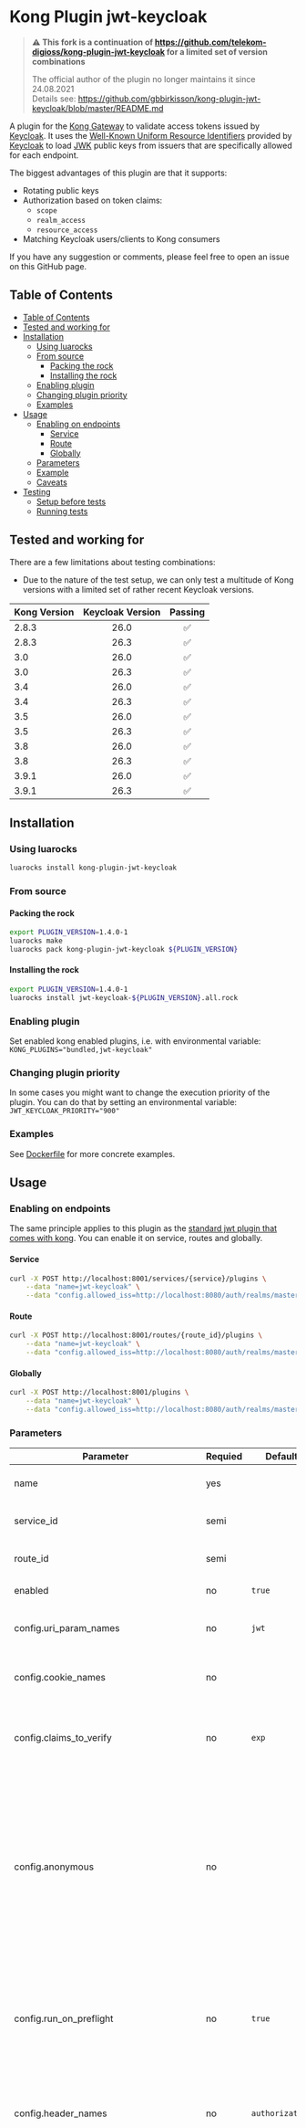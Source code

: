 <!--
SPDX-FileCopyrightText: 2025 Deutsche Telekom AG

SPDX-License-Identifier: Apache-2.0
-->

# Kong Plugin jwt-keycloak

> **⚠️ This fork is a continuation of https://github.com/telekom-digioss/kong-plugin-jwt-keycloak for a limited set of
version combinations**
>
> The official author of the plugin no longer maintains it since 24.08.2021  
> Details see: <https://github.com/gbbirkisson/kong-plugin-jwt-keycloak/blob/master/README.md>

A plugin for the [Kong Gateway](https://github.com/Kong/kong) to validate access tokens issued
by [Keycloak](https://www.keycloak.org/). It uses
the [Well-Known Uniform Resource Identifiers](https://tools.ietf.org/html/rfc5785) provided
by [Keycloak](https://www.keycloak.org/) to load [JWK](https://tools.ietf.org/html/rfc7517) public keys from issuers
that are specifically allowed for each endpoint.

The biggest advantages of this plugin are that it supports:

* Rotating public keys
* Authorization based on token claims:
    * `scope`
    * `realm_access`
    * `resource_access`
* Matching Keycloak users/clients to Kong consumers

If you have any suggestion or comments, please feel free to open an issue on this GitHub page.

## Table of Contents

- [Table of Contents](#table-of-contents)
- [Tested and working for](#tested-and-working-for)
- [Installation](#installation)
    - [Using luarocks](#using-luarocks)
    - [From source](#from-source)
        - [Packing the rock](#packing-the-rock)
        - [Installing the rock](#installing-the-rock)
    - [Enabling plugin](#enabling-plugin)
    - [Changing plugin priority](#changing-plugin-priority)
    - [Examples](#examples)
- [Usage](#usage)
    - [Enabling on endpoints](#enabling-on-endpoints)
        - [Service](#service)
        - [Route](#route)
        - [Globally](#globally)
    - [Parameters](#parameters)
    - [Example](#example)
    - [Caveats](#caveats)
- [Testing](#testing)
    - [Setup before tests](#setup-before-tests)
    - [Running tests](#running-tests)

## Tested and working for

There are a few limitations about testing combinations:

* Due to the nature of the test setup, we can only test a multitude of Kong versions with a limited set of 
  rather recent Keycloak versions.

| Kong Version | Keycloak Version | Passing |
|--------------|:----------------:|:-------:|
| 2.8.3        |       26.0       |    ✅    |
| 2.8.3        |       26.3       |    ✅    |
| 3.0          |       26.0       |    ✅    |
| 3.0          |       26.3       |    ✅    |
| 3.4          |       26.0       |    ✅    |
| 3.4          |       26.3       |    ✅    |
| 3.5          |       26.0       |    ✅    |
| 3.5          |       26.3       |    ✅    |
| 3.8          |       26.0       |    ✅    |
| 3.8          |       26.3       |    ✅    |
| 3.9.1        |       26.0       |    ✅    |
| 3.9.1        |       26.3       |    ✅    |

## Installation

### Using luarocks

```bash
luarocks install kong-plugin-jwt-keycloak
```

### From source

#### Packing the rock

```bash
export PLUGIN_VERSION=1.4.0-1
luarocks make
luarocks pack kong-plugin-jwt-keycloak ${PLUGIN_VERSION}
```

#### Installing the rock

```bash
export PLUGIN_VERSION=1.4.0-1
luarocks install jwt-keycloak-${PLUGIN_VERSION}.all.rock
```

### Enabling plugin

Set enabled kong enabled plugins, i.e. with environmental variable: `KONG_PLUGINS="bundled,jwt-keycloak"`

### Changing plugin priority

In some cases you might want to change the execution priority of the plugin. You can do that by setting an environmental
variable: `JWT_KEYCLOAK_PRIORITY="900"`

### Examples

See [Dockerfile](./Dockerfile) for more concrete examples.

## Usage

### Enabling on endpoints

The same principle applies to this plugin as
the [standard jwt plugin that comes with kong](https://docs.konghq.com/hub/kong-inc/jwt/). You can enable it on service,
routes and globally.

#### Service

```bash
curl -X POST http://localhost:8001/services/{service}/plugins \
    --data "name=jwt-keycloak" \
    --data "config.allowed_iss=http://localhost:8080/auth/realms/master"
```

#### Route

```bash
curl -X POST http://localhost:8001/routes/{route_id}/plugins \
    --data "name=jwt-keycloak" \
    --data "config.allowed_iss=http://localhost:8080/auth/realms/master"
```

#### Globally

```bash
curl -X POST http://localhost:8001/plugins \
    --data "name=jwt-keycloak" \
    --data "config.allowed_iss=http://localhost:8080/auth/realms/master"
```

### Parameters

| Parameter                              | Requied | Default           | Description                                                                                                                                                                                                                                                                                                                                                                              |
|----------------------------------------|---------|-------------------|------------------------------------------------------------------------------------------------------------------------------------------------------------------------------------------------------------------------------------------------------------------------------------------------------------------------------------------------------------------------------------------|
| name                                   | yes     |                   | The name of the plugin to use, in this case `keycloak-jwt`.                                                                                                                                                                                                                                                                                                                              |
| service_id                             | semi    |                   | The id of the Service which this plugin will target.                                                                                                                                                                                                                                                                                                                                     |
| route_id                               | semi    |                   | The id of the Route which this plugin will target.                                                                                                                                                                                                                                                                                                                                       |
| enabled                                | no      | `true`            | Whether this plugin will be applied.                                                                                                                                                                                                                                                                                                                                                     |
| config.uri_param_names                 | no      | `jwt`             | A list of querystring parameters that Kong will inspect to retrieve JWTs.                                                                                                                                                                                                                                                                                                                |
| config.cookie_names                    | no      |                   | A list of cookie names that Kong will inspect to retrieve JWTs.                                                                                                                                                                                                                                                                                                                          |
| config.claims_to_verify                | no      | `exp`             | A list of registered claims (according to [RFC 7519](https://tools.ietf.org/html/rfc7519)) that Kong can verify as well. Accepted values: `exp`, `nbf`.                                                                                                                                                                                                                                  |
| config.anonymous                       | no      |                   | An optional string (consumer uuid) value to use as an “anonymous” consumer if authentication fails. If empty (default), the request will fail with an authentication failure `4xx`. Please note that this value must refer to the Consumer `id` attribute which is internal to Kong, and not its `custom_id`.                                                                            |
| config.run_on_preflight                | no      | `true`            | A boolean value that indicates whether the plugin should run (and try to authenticate) on `OPTIONS` preflight requests, if set to false then `OPTIONS` requests will always be allowed.                                                                                                                                                                                                  |
| config.header_names                    | no      | `authorization`   | A list of HTTP header names that Kong will inspect to retrieve JWTs. `OPTIONS` requests will always be allowed.                                                                                                                                                                                                                                                                          |
| config.maximum_expiration              | no      | `0`               | An integer limiting the lifetime of the JWT to `maximum_expiration` seconds in the future. Any JWT that has a longer lifetime will rejected (HTTP 403). If this value is specified, `exp` must be specified as well in the `claims_to_verify` property. The default value of `0` represents an indefinite period. Potential clock skew should be considered when configuring this value. |
| config.algorithm                       | no      | `RS256`           | The algorithm used to verify the token’s signature. Can be `RS256`, `RS384`, `RS512`, `ES256`, `ES384`, or `ES512`.                                                                                                                                                                                                                                                                      |
| config.allowed_iss                     | yes     |                   | A list of allowed issuers for this route/service/api. Can be specified as a `string` or as a [Pattern](http://lua-users.org/wiki/PatternsTutorial).                                                                                                                                                                                                                                      |
| config.iss_key_grace_period            | no      | `10`              | An integer that sets the number of seconds until public keys for an issuer can be updated after writing new keys to the cache. This is a guard so that the Kong cache will not invalidate every time a token signed with an invalid public key is sent to the plugin.                                                                                                                    |
| config.well_known_template             | false   | *see description* | A string template that the well known endpoint for keycloak is created from. String formatting is applied on the template and `%s` is replaced by the issuer of the token. Default value is `%s/.well-known/openid-configuration`                                                                                                                                                        |
| config.scope                           | no      |                   | A list of scopes the token must have to access the api, i.e. `["email"]`. The token only has to have one of the listed scopes to be authorized.                                                                                                                                                                                                                                          |
| config.roles                           | no      |                   | A list of roles of current client the token must have to access the api, i.e. `["uma_protection"]`. The token only has to have one of the listed roles to be authorized.                                                                                                                                                                                                                 |
| config.realm_roles                     | no      |                   | A list of realm roles (`realm_access`) the token must have to access the api, i.e. `["offline_access"]`. The token only has to have one of the listed roles to be authorized.                                                                                                                                                                                                            |
| config.client_roles                    | no      |                   | A list of roles of a different client (`resource_access`) the token must have to access the api, i.e. `["account:manage-account"]`. The format for each entry should be `<CLIENT_NAME>:<ROLE_NAME>`. The token only has to have one of the listed roles to be authorized.                                                                                                                |
| config.consumer_match                  | no      | `false`           | A boolean value that indicates if the plugin should find a kong consumer with `id`/`custom_id` that equals the `consumer_match_claim` claim in the access token.                                                                                                                                                                                                                         |
| config.consumer_match_claim            | no      | `azp`             | The claim name in the token that the plugin will try to match the kong `id`/`custom_id` against.                                                                                                                                                                                                                                                                                         |
| config.consumer_match_claim_custom_id  | no      | `false`           | A boolean value that indicates if the plugin should match the `consumer_match_claim` claim against the consumers `id` or `custom_id`. By default it matches the consumer against the `id`.                                                                                                                                                                                               |
| config.consumer_match_ignore_not_found | no      | `false`           | A boolean value that indicates if the request should be let through regardless if the plugin is able to match the request to a kong consumer or not.                                                                                                                                                                                                                                     |

### Example

Create service and add the plugin to it, and lastly create a route:

```bash
curl -X POST http://localhost:8001/services \
    --data "name=httpbin-anything" \
    --data "url=http://localhost:8093/anything"

curl -X POST http://localhost:8001/services/httpbin-anything/plugins \
    --data "name=jwt-keycloak" \
    --data "config.allowed_iss=http://localhost:8080/auth/realms/master"

curl -X POST http://localhost:8001/services/httpbin-anything/routes \
    --data "paths=/" 
```

Then you can call the API:

```bash
curl http://localhost:8000/
```

This should give you a 401 unauthorized. But if we call the API with a token:

```bash
export CLIENT_ID=<YOUR_CLIENT_ID>
export CLIENT_SECRET=<YOUR_CLIENT_SECRET>

export TOKENS=$(curl -s -X POST \
-H "Content-Type: application/x-www-form-urlencoded" \
-d "grant_type=client_credentials" \
-d "client_id=${CLIENT_ID}" \
-d "client_secret=${CLIENT_SECRET}" \
http://localhost:8080/auth/realms/master/protocol/openid-connect/token)

export ACCESS_TOKEN=$(echo ${TOKENS} | jq -r ".access_token")

curl -H "Authorization: Bearer ${ACCESS_TOKEN}" http://localhost:8000/ \
    --data "plugin=working"
```

This should give you the response: `plugin=working`

### Caveats

To verify token issuers, this plugin needs to be able to access the
`<ISSUER_REALM_URL>/.well-known/openid-configuration` and `<ISSUER_REALM_URL>/protocol/openid-connect/certs` endpoints
of keycloak. If you are getting the error `{ "message": "Unable to get public key for issuer" }` it is probably because
for some reason the plugin is unable to access these endpoints.

## Testing

Requires:

* docker

### Setup before tests

```bash
docker compose up -d
```

### Running tests

```bash
docker compose up tests
```

## Code of Conduct

This project has adopted the [Contributor Covenant](https://www.contributor-covenant.org/) in version 2.1 as our code of
conduct. Please see the details in our [CODE_OF_CONDUCT.md](CODE_OF_CONDUCT.md). All contributors must abide by the code
of conduct.

By participating in this project, you agree to abide by its [Code of Conduct](./CODE_OF_CONDUCT.md) at all times.

## Licensing

This project follows the [REUSE standard for software licensing](https://reuse.software/).
Each file contains copyright and license information, and license texts can be found in the [./LICENSES](./LICENSES)
folder. For more information visit <https://reuse.software/>.
